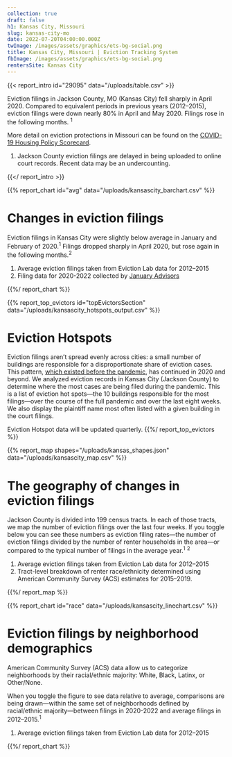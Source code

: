 ```yaml
---
collection: true
draft: false
h1: Kansas City, Missouri
slug: kansas-city-mo
date: 2022-07-20T04:00:00.000Z
twImage: /images/assets/graphics/ets-bg-social.png
title: Kansas City, Missouri | Eviction Tracking System
fbImage: /images/assets/graphics/ets-bg-social.png
rentersSite: Kansas City
---
```


{{< report_intro id="29095" data="/uploads/table.csv" >}}

Eviction filings in Jackson County, MO (Kansas City) fell sharply in April 2020. Compared to equivalent periods in previous years (2012–2015), eviction filings were down nearly 80% in April and May 2020. Filings rose in the following months. <sup>1</sup>

More detail on eviction protections in Missouri can be found on the [COVID-19 Housing Policy Scorecard](https://evictionlab.org/covid-policy-scorecard/mo/).

1. Jackson County eviction filings are delayed in being uploaded to online court records. Recent data may be an undercounting.

{{</ report_intro >}}



{{% report_chart id="avg" data="/uploads/kansascity_barchart.csv" %}}

# Changes in eviction filings

Eviction filings in Kansas City were slightly below average in January and February of 2020.<sup>1</sup> Filings dropped sharply in April 2020, but rose again in the following months.<sup>2</sup>

1. Average eviction filings taken from Eviction Lab data for 2012–2015
2. Filing data for 2020-2022 collected by [January Advisors](https://www.januaryadvisors.com/)

{{%/ report_chart %}}



{{% report_top_evictors id="topEvictorsSection" data="/uploads/kansascity_hotspots_output.csv" %}}
# Eviction Hotspots

Eviction filings aren’t spread evenly across cities: a small number of buildings are responsible for a disproportionate share of eviction cases. This pattern, [which existed before the pandemic](https://evictionlab.org/top-evicting-landlords-drive-us-eviction-crisis/), has continued in 2020 and beyond. We analyzed eviction records in Kansas City (Jackson County) to determine where the most cases are being filed during the pandemic. This is a list of eviction hot spots—the 10 buildings responsible for the most filings—over the course of the full pandemic and over the last eight weeks. We also display the plaintiff name most often listed with a given building in the court filings.

Eviction Hotspot data will be updated quarterly.
{{%/ report_top_evictors %}}



{{% report_map shapes="/uploads/kansas_shapes.json" data="/uploads/kansascity_map.csv" %}}

# The geography of changes in eviction filings

Jackson County is divided into 199 census tracts. In each of those tracts, we map the number of eviction filings over the last four weeks. If you toggle below you can see these numbers as eviction filing rates—the number of eviction filings divided by the number of renter households in the area—or compared to the typical number of filings in the average year.<sup>1</sup> <sup>2</sup>

1. Average eviction filings taken from Eviction Lab data for 2012–2015
2. Tract-level breakdown of renter race/ethnicity determined using American Community Survey (ACS) estimates for 2015–2019.

{{%/ report_map %}}



{{% report_chart id="race" data="/uploads/kansascity_linechart.csv" %}}





# Eviction filings by neighborhood demographics

American Community Survey (ACS) data allow us to categorize neighborhoods by their racial/ethnic majority: White, Black, Latinx, or Other/None. 

When you toggle the figure to see data relative to average, comparisons are being drawn—within the same set of neighborhoods defined by racial/ethnic majority—between filings in 2020-2022 and average filings in 2012–2015.<sup>1</sup>

1. Average eviction filings taken from Eviction Lab data for 2012–2015





{{%/ report_chart %}}